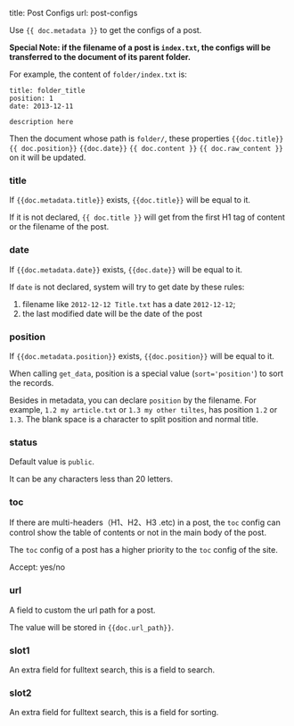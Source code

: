 title: Post Configs
url: post-configs

Use `{{ doc.metadata }}` to get the configs of a post.

**Special Note: if the filename of a post is `index.txt`,  the configs will be transferred to the document of its parent folder.**

For example, the content of `folder/index.txt` is:

```
title: folder_title
position: 1
date: 2013-12-11

description here
```

Then the document whose path is `folder/`, these properties `{{doc.title}}` `{{ doc.position}}` `{{doc.date}}` `{{ doc.content }}` `{{ doc.raw_content }}` on it will be updated.


### title

If `{{doc.metadata.title}}` exists,  `{{doc.title}}` will be equal to it.

If it is not declared, `{{ doc.title }}` will get from the first H1 tag of content or the filename of the post.


### date
If `{{doc.metadata.date}}` exists,  `{{doc.date}}` will be equal to it.

If `date` is not declared, system will try to get date by these rules:
1. filename like `2012-12-12 Title.txt` has a date `2012-12-12`;
2. the last modified date will be the date of the post

### position

If `{{doc.metadata.position}}` exists,  `{{doc.position}}` will be equal to it.

When calling `get_data`, position is a special value (`sort='position'`) to sort the records.

Besides in metadata, you can declare `position` by the filename. For example, `1.2 my article.txt` or `1.3 my other tiltes`, has position `1.2` or `1.3`. The blank space is a character to split position and normal title.

### status

Default value is `public`.

It can be any characters less than 20 letters.

### toc

If there are multi-headers（H1、H2、H3 .etc) in a post, the `toc` config can control show the table of contents or not in the main body of the post.

The `toc` config of a post has a higher priority to the `toc` config of the site.

Accept: yes/no


### url

A field to custom the url path for a post.

The value will be stored in `{{doc.url_path}}`.


### slot1

An extra field for fulltext search, this is a field to search.

### slot2

An extra field for fulltext search, this is a field for sorting.


